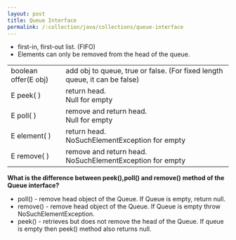 ```yaml
---
layout: post
title: Queue Interface
permalink: /:collection/java/collections/queue-interface
---
```


* first-in, first-out list. (FIFO)
* Elements can only be removed from the head of the queue.

|   ||
|---|---|
|boolean offer(E obj)	| add obj to queue, true or false.  (For fixed length queue, it can be false)	|
|E peek( ) 				| return head. <br>Null for empty												|
|E poll( ) 				| remove and return head. <br>Null for empty									|
|E element( )			| return head. <br>NoSuchElementException for empty								|
|E remove( ) 			| remove and return head. <br>NoSuchElementException for empty					|

**What is the difference between peek(),poll() and remove() method of the Queue interface?**  
* poll() - remove head object of the Queue. If Queue is empty, return null.
* remove() - remove head object of the Queue. If Queue is empty throw NoSuchElementException. 
* peek() - retrieves but does not remove the head of the Queue. If queue is empty then peek() method also returns null.